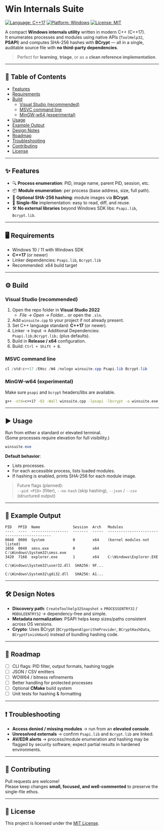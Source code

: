 # Win Internals Suite

[![Language: C++17](https://img.shields.io/badge/language-C++17-blue.svg)](https://en.cppreference.com/w/)
[![Platform: Windows](https://img.shields.io/badge/platform-Windows-lightgrey.svg)](https://learn.microsoft.com/en-us/windows/win32/)
[![License: MIT](https://img.shields.io/badge/license-MIT-green.svg)](LICENSE)

A compact **Windows internals utility** written in modern C++ (C++17).  
It enumerates processes and modules using native APIs (`ToolHelp32`, **PSAPI**) and computes SHA-256 hashes with **BCrypt** — all in a single, auditable source file with **no third-party dependencies**.

> Perfect for **learning**, **triage**, or as a **clean reference implementation**.

---

## 📑 Table of Contents
- [Features](#-features)
- [Requirements](#-requirements)
- [Build](#-build)
  - [Visual Studio (recommended)](#visual-studio-recommended)
  - [MSVC command line](#msvc-command-line)
  - [MinGW-w64 (experimental)](#mingw-w64-experimental)
- [Usage](#-usage)
- [Example Output](#-example-output)
- [Design Notes](#-design-notes)
- [Roadmap](#-roadmap)
- [Troubleshooting](#-troubleshooting)
- [Contributing](#-contributing)
- [License](#-license)

---

## ✨ Features
- 🔍 **Process enumeration**: PID, image name, parent PID, session, etc.
- 📦 **Module enumeration**: per process (base address, size, full path).
- 🔐 **Optional SHA-256 hashing**: module images via **BCrypt**.
- 📄 **Single-file** implementation: easy to read, diff, and reuse.
- 🛠 **No external libraries** beyond Windows SDK libs: `Psapi.lib`, `Bcrypt.lib`.

---

## 🖥 Requirements
- Windows 10 / 11 with Windows SDK
- **C++17** (or newer)
- Linker dependencies: `Psapi.lib`, `Bcrypt.lib`
- Recommended: x64 build target

---

## ⚙ Build

### Visual Studio (recommended)
1. Open the repo folder in **Visual Studio 2022**  
   - *File → Open → Folder…* or open the `.sln`.
2. Add `winsuite.cpp` to your project if not already present.
3. Set C++ language standard: **C++17** (or newer).
4. Linker → Input → Additional Dependencies:  
   `Psapi.lib;Bcrypt.lib;` (plus defaults).
5. Build in **Release / x64** configuration.
6. Build: `Ctrl + Shift + B`.

### MSVC command line
```powershell
cl /std:c++17 /EHsc /W4 /nologo winsuite.cpp Psapi.lib Bcrypt.lib
```

### MinGW-w64 (experimental)
Make sure `psapi` and `bcrypt` headers/libs are available.
```bash
g++ -std=c++17 -O2 -Wall winsuite.cpp -lpsapi -lbcrypt -o winsuite.exe
```

---

## ▶ Usage
Run from either a standard or elevated terminal.  
(Some processes require elevation for full visibility.)

```powershell
winsuite.exe
```

**Default behavior**:
- Lists processes.
- For each accessible process, lists loaded modules.
- If hashing is enabled, prints SHA-256 for each module image.

> Future flags (planned):  
> `--pid <PID>` (filter), `--no-hash` (skip hashing), `--json` / `--csv` (structured output)

---

## 📝 Example Output
```
PID   PPID  Name               Session  Arch   Modules
----  ----  -----------------  -------  -----  --------------------------------------------
0048  0000  System             0        x64    (kernel modules not listed)
1056  0048  smss.exe           0        x64    C:\Windows\System32\smss.exe
3420  7168  explorer.exe       1        x64    C:\Windows\Explorer.EXE
                                              C:\Windows\System32\user32.dll  SHA256: 9F...
                                              C:\Windows\System32\gdi32.dll   SHA256: A1...
```

---

## 🛠 Design Notes
- **Discovery path**: `CreateToolhelp32Snapshot` + `PROCESSENTRY32` / `MODULEENTRY32` → dependency-free and simple.
- **Metadata normalization**: PSAPI helps keep sizes/paths consistent across OS versions.
- **Crypto**: Uses BCrypt (`BCryptOpenAlgorithmProvider`, `BCryptHashData`, `BCryptFinishHash`) instead of bundling hashing code.

---

## 🚀 Roadmap
- [ ] CLI flags: PID filter, output formats, hashing toggle  
- [ ] JSON / CSV emitters  
- [ ] WOW64 / bitness refinements  
- [ ] Better handling for protected processes  
- [ ] Optional **CMake** build system  
- [ ] Unit tests for hashing & formatting  

---

## ❗ Troubleshooting
- **Access denied / missing modules** → run from an **elevated console**.  
- **Unresolved externals** → confirm `Psapi.lib` and `Bcrypt.lib` are linked.  
- **AV/EDR alerts** → process/module enumeration and hashing may be flagged by security software; expect partial results in hardened environments.

---

## 🤝 Contributing
Pull requests are welcome!  
Please keep changes **small, focused, and well-commented** to preserve the single-file ethos.

---

## 📄 License
This project is licensed under the [MIT License](LICENSE).
